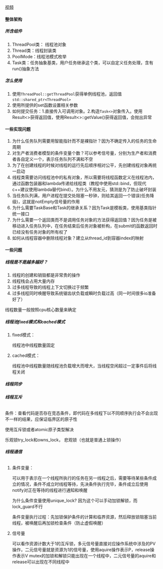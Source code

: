 [视频](https://www.bilibili.com/list/watchlater?oid=113557693859593&bvid=BV1RsBZYxEvw&spm_id_from=333.1007.top_right_bar_window_view_later.content.click)
#### <b>整体架构</b>
##### <b>所含组件</b>
1. ThreadPool类： 线程池对象
2. Thread类：线程封装类
3. PoolMode：线程池模式枚举
4. Task类：任务抽象基类，用户任务继承这个类，可以自定义任务处理，含有run()抽象方法

##### <b>怎么使用</b>
1. 使用`ThreadPool::getThreadPool`获得单例线程池，返回值`std::shared_ptr<ThreadPool>`
2. 使用所提供的set函数设置相关参数
3. 如何提交任务：1.直接传入可调用对象。2.构造`Task<>`对象传入。使用Result<>获得返回值，使用Result<>::getValue()获得返回值，会抛出异常

#### <b>一些实现问题</b>
1. 为什么任务队列需要用智能指针而不是裸指针？因为不确定传入的任务的生命周期
2. 对生产者消费者模型的条件变量个数？可以参考信号量，分别为生产者和消费者各自定义一个，表示任务队列不满和不空
3. 为了在创建线程的时候对线程的运行先后顺序相对公平，先创建线程对象再统一启动
4. 线程类需要访问线程池中的私有对象，所以需要将线程函数定义在线程池内，通过函数包装器和lambda传递给线程类（教程中使用std::bind，但现代c++建议使用lambda替代bind）。为什么不用友元，猜测是为了防止破坏封装
5. 当任务队列满，用户进程在提交处阻塞一秒钟，则给其返回一个错误(任务降级)，这就是notEmpty信号量的作用
6. 为什么需要TaskBase和Task的继承关系？因为Task是模板类，使用基类指针统一接口
7. 为什么需要一个返回类而不是调用任务对象的方法获得返回值？因为任务是被移动进入任务队列中，在任务结束后任务对象被析构，在submit的函数返回时已经没有任务对象的所有权了
8. 如何从线程容器中删除线程对象？建立从thread_id到容器index的映射


#### <b>一些问题</b>
##### <b>线程是不是越多越好？</b>
1. 线程的创建和销毁都是非常贵的操作
2. 线程栈会占用大量内存
3. 过多线程导致的线程上下文切换过于频繁
4. 过多线程同时唤醒导致系统锯齿状负载或瞬时负载过高（同一时间很多io准备好了）

线程数量一般按照cpu核心数量来确定

##### <b>线程池fixed模式和cached模式</b>
1. fixed模式：

    线程池中线程数量固定
2. cached模式：

    线程池中线程数量随线程池负载增大而增大，当线程空闲超过一定事件后将线程关闭

##### <b>线程同步</b>
###### <b>线程互斥</b>
条件：查看代码是否存在竞态条件，即代码在多线程下以不同顺序执行会不会出现不一样的结果，应保证临界区的原子性

使用互斥锁或者atomic原子类型解决

乐观锁try_lock和owns_lock， 悲观锁（也就是普通上锁操作）
###### <b>线程通信</b>
1. 条件变量：
    
    可以用于表示在一个线程所执行的任务在另一线程之后，需要等待某些条件成立的情况，条件不成立时线程等待，先决条件执行完毕，条件成立后使用notify对正在等待的线程进行通知和唤醒

    为什么条件变量使用unique_lock? 因为这个可以手动加锁解锁，而lock_guard不行

    条件变量执行过程：先加锁保护条件的计算和临界资源，然后释放锁阻塞当前线程，被唤醒后再加锁检查条件（防止虚假唤醒）

2. 信号量

    可以看作资源计数大于1的互斥锁，多元信号量直接对应操作系统中涉及的PV操作，二元信号量就是资源为1的信号量，使用aquire操作表示P，release操作表示V
    mutex的加锁和解锁只能出现在一个线程中，二元信号量的aquire和release可以出现在不同线程中

